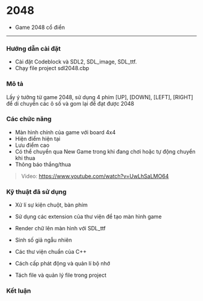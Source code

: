 # 2048 

* Game 2048 cổ điển

*********************************************
### Hướng dẫn cài đặt

* Cài đặt Codeblock và SDL2, SDL_image, SDL_ttf.
* Chạy file project sdl2048.cbp 

### Mô tả 

Lấy ý tưởng từ game 2048, sử dụng 4 phím [UP], [DOWN], [LEFT], [RIGHT] để di chuyển các ô số và gom lại để đạt được 2048

### Các chức năng

* Màn hình chính của game với board 4x4 
* Hiện điểm hiện tại 
* Lưu điểm cao 
* Có thể chuyển qua New Game trong khi đang chơi hoặc tự động chuyển khi thua
* Thông báo thắng/thua

> Video: https://www.youtube.com/watch?v=UwLhSaLMO64

### Kỹ thuật đã sử dụng

* Xử lí sự kiện chuột, bàn phím
* Sử dụng các extension của thư viện để tạo màn hình game
* Render chữ lên màn hình với SDL_ttf

* Sinh số giả ngẫu nhiên 
* Các thư viện chuẩn của C++
* Cách cấp phát động và quản lí bộ nhớ
* Tách file và quản lý file trong project

### Kết luận









